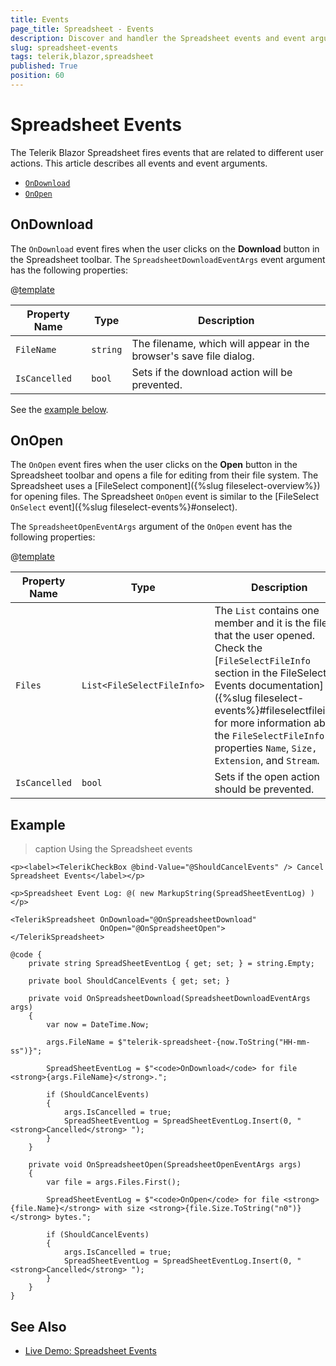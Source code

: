 ```yaml
---
title: Events
page_title: Spreadsheet - Events
description: Discover and handler the Spreadsheet events and event arguments. Find complete runnable example with all Spreadsheet events.
slug: spreadsheet-events
tags: telerik,blazor,spreadsheet
published: True
position: 60
---
```


# Spreadsheet Events

The Telerik Blazor Spreadsheet fires events that are related to different user actions. This article describes all events and event arguments.

* [`OnDownload`](#ondownload)
* [`OnOpen`](#onopen)


## OnDownload

The `OnDownload` event fires when the user clicks on the **Download** button in the Spreadsheet toolbar. The `SpreadsheetDownloadEventArgs` event argument has the following properties:

@[template](/_contentTemplates/common/parameters-table-styles.md#table-layout)

| Property Name | Type | Description |
| --- | --- | --- |
| `FileName` | `string` | The filename, which will appear in the browser's save file dialog. |
| `IsCancelled` | `bool` | Sets if the download action will be prevented. |

See the [example below](#example).


## OnOpen

The `OnOpen` event fires when the user clicks on the **Open** button in the Spreadsheet toolbar and opens a file for editing from their file system. The Spreadsheet uses a [FileSelect component]({%slug fileselect-overview%}) for opening files. The Spreadsheet `OnOpen` event is similar to the [FileSelect `OnSelect` event]({%slug fileselect-events%}#onselect).

The `SpreadsheetOpenEventArgs` argument of the `OnOpen` event has the following properties:

@[template](/_contentTemplates/common/parameters-table-styles.md#table-layout)

| Property Name | Type | Description |
| --- | --- | --- |
| `Files` | `List<FileSelectFileInfo>` | The `List` contains one member and it is the file that the user opened. Check the [`FileSelectFileInfo` section in the FileSelect Events documentation]({%slug fileselect-events%}#fileselectfileinfo) for more information about the `FileSelectFileInfo` properties `Name`, `Size,` `Extension`, and `Stream`. |
| `IsCancelled` | `bool` | Sets if the open action should be prevented. |


## Example

>caption Using the Spreadsheet events

````RAZOR
<p><label><TelerikCheckBox @bind-Value="@ShouldCancelEvents" /> Cancel Spreadsheet Events</label></p>

<p>Spreadsheet Event Log: @( new MarkupString(SpreadSheetEventLog) )</p>

<TelerikSpreadsheet OnDownload="@OnSpreadsheetDownload"
                    OnOpen="@OnSpreadsheetOpen">
</TelerikSpreadsheet>

@code {
    private string SpreadSheetEventLog { get; set; } = string.Empty;

    private bool ShouldCancelEvents { get; set; }

    private void OnSpreadsheetDownload(SpreadsheetDownloadEventArgs args)
    {
        var now = DateTime.Now;

        args.FileName = $"telerik-spreadsheet-{now.ToString("HH-mm-ss")}";

        SpreadSheetEventLog = $"<code>OnDownload</code> for file <strong>{args.FileName}</strong>.";

        if (ShouldCancelEvents)
        {
            args.IsCancelled = true;
            SpreadSheetEventLog = SpreadSheetEventLog.Insert(0, "<strong>Cancelled</strong> ");
        }
    }

    private void OnSpreadsheetOpen(SpreadsheetOpenEventArgs args)
    {
        var file = args.Files.First();

        SpreadSheetEventLog = $"<code>OnOpen</code> for file <strong>{file.Name}</strong> with size <strong>{file.Size.ToString("n0")}</strong> bytes.";

        if (ShouldCancelEvents)
        {
            args.IsCancelled = true;
            SpreadSheetEventLog = SpreadSheetEventLog.Insert(0, "<strong>Cancelled</strong> ");
        }
    }
}
````


## See Also

* [Live Demo: Spreadsheet Events](https://demos.telerik.com/blazor-ui/spreadsheet/events)
